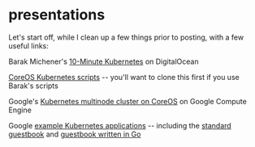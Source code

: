 # presentations
Let's start off, while I clean up a few things prior to posting, with a few 
useful links:

Barak Michener's [10-Minute Kubernetes](https://github.com/barakmich/10m-k8s) 
on DigitalOcean

[CoreOS Kubernetes scripts](https://github.com/coreos/coreos-kubernetes) -- 
you'll want to clone this first if you use Barak's scripts

Google's [Kubernetes multinode cluster on CoreOS](https://github.com/kubernetes/kubernetes/blob/master/docs/getting-started-guides/coreos/coreos_multinode_cluster.md) on Google Compute Engine

Google [example Kubernetes applications](https://github.com/kubernetes/kubernetes/tree/master/examples) -- 
including the [standard guestbook](https://github.com/kubernetes/kubernetes/tree/master/examples/guestbook) 
and [guestbook written in Go](https://github.com/kubernetes/kubernetes/tree/master/examples/guestbook-go)
